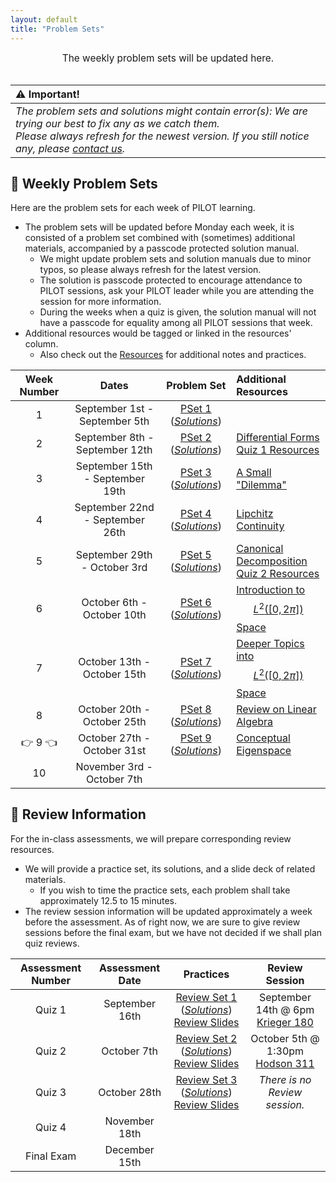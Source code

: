 ```yaml
---
layout: default
title: "Problem Sets"
---
```


<div style="text-align: center; font-size: 110%;">
    The weekly problem sets will be updated here.
</div>

<br>

| ⚠️ Important!|
|:------------|
|*The problem sets and solutions might contain error(s): We are trying our best to fix any as we catch them.*<br>*Please always refresh for the newest version. If you still notice any, please [contact us](/FA25/contacts.html).*|

## 📅 Weekly Problem Sets

Here are the problem sets for each week of PILOT learning.
- The problem sets will be updated before Monday each week, it is consisted of a problem set combined with (sometimes) additional materials, accompanied by a passcode protected solution manual.
  - We might update problem sets and solution manuals due to minor typos, so please always refresh for the latest version.
  - The solution is passcode protected to encourage attendance to PILOT sessions, ask your PILOT leader while you are attending the session for more information.
  - During the weeks when a quiz is given, the solution manual will not have a passcode for equality among all PILOT sessions that week.
- Additional resources would be tagged or linked in the resources' column.
  - Also check out the [Resources](/FA25/resources.html#important-documents) for additional notes and practices.

| Week Number | Dates | Problem Set | Additional Resources |
|:-----------:|:-----:|:-----------:|:---------------------|
| 1 | September 1st - September 5th | [PSet 1](/psets/PS1.pdf) ([*Solutions*](/psets/PS1-Soln.pdf)) |  |
| 2 | September 8th - September 12th | [PSet 2](/psets/PS2.pdf) ([*Solutions*](/psets/PS2-Soln.pdf)) | [Differential Forms](/psets/PS2-Differential_form.pdf) <br> [Quiz 1 Resources](/FA25/psets.html#quiz1) |
| 3 | September 15th - September 19th | [PSet 3](/psets/PS3.pdf) ([*Solutions*](/psets/PS3-Soln.pdf)) | [A Small "Dilemma"](/psets/PS3-Dilemma.pdf) |
| 4 | September 22nd - September 26th | [PSet 4](/psets/PS4.pdf) ([*Solutions*](/psets/PS4-Soln.pdf)) | [Lipchitz Continuity](/psets/PS4-Lipchitz.pdf) |
| 5 | September 29th - October 3rd | [PSet 5](/psets/PS5.pdf) ([*Solutions*](/psets/PS5-Soln.pdf)) | [Canonical Decomposition](/psets/PS5-Canonical.pdf)  <br> [Quiz 2 Resources](/FA25/psets.html#quiz2) |
| 6 | October 6th - October 10th | [PSet 6](/psets/PS6.pdf) ([*Solutions*](/psets/PS6-Soln.pdf)) | [Introduction to $$L^2([0,2\pi])$$ Space](/psets/PS6-L2.pdf) |
| 7 | October 13th - October 15th | [PSet 7](/psets/PS7.pdf) ([*Solutions*](/psets/PS7-Soln.pdf)) | [Deeper Topics into $$L^2([0,2\pi])$$ Space](/psets/PS7-L2.pdf) |
| 8 | October 20th - October 25th | [PSet 8](/psets/PS8.pdf) ([*Solutions*](/psets/PS8-Soln.pdf)) | [Review on Linear Algebra](/psets/PS8-Algebra.pdf) |
| 👉 9 👈 | October 27th - October 31st | [PSet 9](/psets/PS9.pdf) ([*Solutions*](/psets/PS9-Soln.pdf)) | [Conceptual Eigenspace](/psets/PS9-Eigenspace.pdf) |
| 10 | November 3rd - October 7th |  |  |

## 📑 Review Information

For the in-class assessments, we will prepare corresponding review resources.
- We will provide a practice set, its solutions, and a slide deck of related materials.
    - If you wish to time the practice sets, each problem shall take approximately 12.5 to 15 minutes.
- The review session information will be updated approximately a week before the assessment. As of right now, we are sure to give review sessions before the final exam, but we have not decided if we shall plan quiz reviews.

| Assessment Number | Assessment Date | Practices | Review Session |
|:-----------------:|:---------------:|:---------:|:--------------:|
| <span id="quiz1">Quiz 1</span> | September 16th | [Review Set 1](/psets/R1.pdf) ([*Solutions*](/psets/R1-Soln.pdf)) <br> [Review Slides](/psets/Quiz-1-Slides.pdf) | September 14th @ 6pm <br> <a onclick="alert(`<img src='/FA25/img/KG180.png' style='max-width: 85%'><br>Krieger 180 is located at the star location (F3).`)"><u>Krieger 180</u></a> |
| <span id="quiz2">Quiz 2</span> | October 7th | [Review Set 2](/psets/R2.pdf) ([*Solutions*](/psets/R2-Soln.pdf)) <br> [Review Slides](/psets/Quiz-2-Slides.pdf) | October 5th @ 1:30pm <br> <a onclick="alert(`<img src='/FA25/img/HD311.png' style='max-width: 85%'><br>Hodson 311 is located at the star location (F2).`)"><u>Hodson 311</u></a> |
| <span id="quiz3">Quiz 3</span> | October 28th | [Review Set 3](/psets/R3.pdf) ([*Solutions*](/psets/R3-Soln.pdf))  <br> [Review Slides](/psets/Quiz-3-Slides.pdf) | *There is no Review session.* |
| <span id="quiz4">Quiz 4</span> | November 18th |  |  |
| <span id="final">Final Exam</span> | December 15th |  |  |